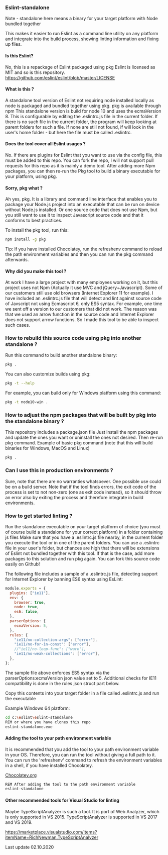 ### Eslint-standalone

Note - standalone here means a binary for your target platform with Node bundled together

This makes it easier to run Eslint as a command line utility on any platform and integrate into the build process,
showing linting information and fixing up files.

#### Is this Eslint?

No, this is a repackage of Eslint packaged using pkg
Eslint is licensed as MIT and so is this repository.
https://github.com/eslint/eslint/blob/master/LICENSE

#### What is this ?

A standalone tool version of Eslint not requiring node installed locally as node is packaged and bundled together using pkg.
pkg is available through npm
This standalone version is build for node 10 and uses the ecmaVersion 8. This is configurable by editing the .eslintrc.js file
in the current folder. If there is no such file in the current folder, the program will keep looking at parent folders for such a
file. If none are still not found, if will look in the user's home folder - but here the file must be called .eslintrc.

#### Does the tool cover all Eslint usages ?

No. If there are plugins for Eslint that you want to use via the config file, this must be added to this repo. You can fork the repo,
I will not support pull requests for this repo as it is mainly a demo tool. After adding more Npm packages, you can then re-run the Pkg
tool to build a binary executable for your platform, using pkg.

#### Sorry, pkg what ?

Ah yes, pkg. It is a library and command line interface that enables you to package your Node.js project into an executable that can be run on device without Node.js installed. Or one source code that does not use Npm, but you still want to use it to inspect Javascript source code and that it conforms to best practices.

To install the pkg tool, run this:

```bash
npm install -g pkg
```

Tip: If you have installed Chocolatey, run the refreshenv command to reload the path environment variables and then you can run the pkg command afterwards.

#### Why did you make this tool ?

At work I have a large project with many employees working on it, but this project uses not Npm (Actually it use MVC and jQuery+Javascript).
Some of our customers still use old browsers (Internet Explorer 11 for example). I have included an .eslintrc.js file that will detect
and lint against source code of Javscript not using Ecmascript 6, only ES5 syntax. For example, one time we sent off a version to our
customers that did not work. The reason was that we used an arrow function in the source code and Internet Explorer does not support
arrow functions. So I made this tool to be able to inspect such cases.

### How to rebuild this source code using pkg into another standalone ?

Run this command to build another standalone binary:

```bash
pkg .
```

You can also customize builds using pkg:

```bash
pkg -t --help
```

For example, you can build only for Windows platform using this command:

```bash
pkg -t node10-win .
```

### How to adjust the npm packages that will be built by pkg into the standalone binary ?

This repository includes a package.json file
Just install the npm packages and update the ones you want or uninstall the ones not desired. Then re-run pkg command.
Example of basic pkg command (note that this will build binaries for Windows, MacOS and Linux)

```bash
pkg .
```

### Can I use this in production environments ?

Sure, note that there are no warranties whatsoever. One possible use could be on a build server. Note that if the tool finds errors,
the exit code of the process is set to not non-zero (one as exit code instead), so it should throw an error also by exiting the process
and therefore integrate in build environments.

### How to get started linting ?

Run the standalone executable on your target platform of choice (you must of course build a standalone for your correct platform)
in a folder containing js files
Make sure that you have a .eslintrc.js file nearby, in the current folder you execute the tool or in one of the parent folders.
You can use a .eslintrc file in your user's folder, but chances are high that there will be extensions of Eslint not bundled together
with this tool. If that is the case, add more packages to this solution and run pkg again. You can fork this source code easily on Github!

The following file includes a sample of a .eslintrc.js file, detecting support for Internet Explorer by banning ES6 syntax using EsLint:

```javascript
module.exports = {
  plugins: ["ie11"],
  env: {
    browser: true,
    node: true,
    es6: false,
  },
  parserOptions: {
    ecmaVersion: 5,
  },
  rules: {
    "ie11/no-collection-args": ["error"],
    "ie11/no-for-in-const": ["error"],
    //"ie11/no-loop-func": ["warn"],
    "ie11/no-weak-collections": ["error"],
  },
};
```

The sample file above enforces ES5 syntax via the parserOptions:ecmaVersion json value set to 5. Additional checks for IE11 compatibility is done in the rules json struct part below.

Copy this contents into your target folder in a file called .eslintrc.js and run the executable

Example Windows 64 platform:

```bash
cd c:\eslint\eslint-standalone
REM or where you have clones this repo
eslint-standalone.exe
```

#### Adding the tool to your path environment variable

It is recommended that you add the tool to your path environment variable in your OS. Therefore, you can
run the tool without giving a full path to it. You can run the 'refreshenv' command to refresh the environment variables
in a shell, if you have installed Chocolatey.

<a href='https://wwww.chocolatey.org'>Chocolatey.org</a>

```bash
REM After adding the tool to the path environment variable
eslint-standalone
```

#### Other recommended tools for Visual Studio for linting

Maybe TypeScriptAnalyzer is such a tool. It is port of Web Analyzer, which is only supported in VS 2015.
TypeScriptAnalyzer is supported in VS 2017 and VS 2019.

<a href='https://marketplace.visualstudio.com/items?itemName=RichNewman.TypeScriptAnalyzer'>
https://marketplace.visualstudio.com/items?itemName=RichNewman.TypeScriptAnalyzer</a>

Last update 02.10.2020
